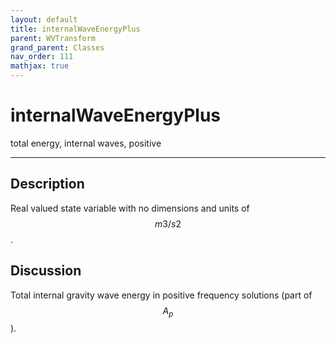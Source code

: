 ```yaml
---
layout: default
title: internalWaveEnergyPlus
parent: WVTransform
grand_parent: Classes
nav_order: 111
mathjax: true
---
```


#  internalWaveEnergyPlus

total energy, internal waves, positive


---

## Description
Real valued state variable with no dimensions and units of $$m3/s2$$.

## Discussion

Total internal gravity wave energy in positive frequency solutions (part of $$A_p$$).

